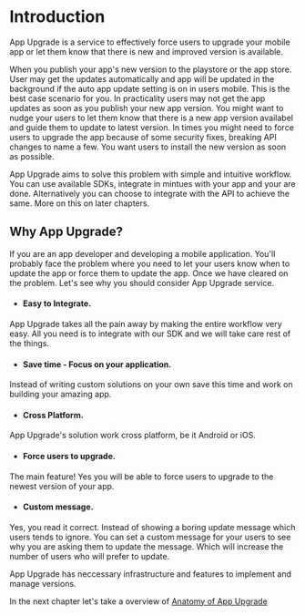 # Introduction

App Upgrade is a service to effectively force users to upgrade your mobile app or let them know that there is new and improved version is available.

When you publish your app's new version to the playstore or the app store. User may get the updates automatically and app will be updated in the background if the auto app update setting is on in users mobile.
This is the best case scenario for you.
In practicality users may not get the app updates as soon as you publish your new app version. You might want to nudge your users to let them know that there is a new app version availabel and guide them to update to latest version.
In times you might need to force users to upgrade the app because of some security fixes, breaking API changes to name a few. You want users to install the new version as soon as possible.

App Upgrade aims to solve this problem with simple and intuitive workflow. You can use available SDKs, integrate in mintues with your app and your are done. Alternatively you can choose to integrate with the API to achieve the same.
More on this on later chapters.

## Why App Upgrade?
If you are an app developer and developing a mobile application. You'll probably face the problem where you need to let your users know when to update the app or force them to update the app. Once we have cleared on the problem. Let's see why you should consider App Upgrade service.

- #### Easy to Integrate.
App Upgrade takes all the pain away by making the entire workflow very easy. All you need is to integrate with our SDK and we will take care rest of the things.

- #### Save time - Focus on your application.
Instead of writing custom solutions on your own save this time and work on building your amazing app.

- #### Cross Platform.
App Upgrade's solution work cross platform, be it Android or iOS.

- #### Force users to upgrade.
The main feature! Yes you will be able to force users to upgrade to the newest version of your app.

- #### Custom message.
Yes, you read it correct. Instead of showing a boring update message which users tends to ignore. You can set a custom message for your users to see why you are asking them to update the message. Which will increase the number of users who will prefer to update.

App Upgrade has neccessary infrastructure and features to implement and manage versions.

In the next chapter let's take a overview of [Anatomy of App Upgrade](anatomy.md)